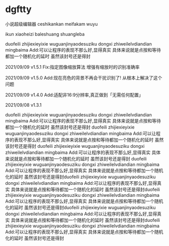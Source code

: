# dgftty
小说超级编辑器
ceshikankan
meifakam
wuyu

ikun
xiaoheizi
baleshuang
shuangleba

duofeili
zhijiexieyixie
wuguanjinyaodesuziku
dongxi
zhiweilelvdiandian
mingbaima
Add:可以让程序的表现不那么好,显得真实
具体来说就是点按和等待都加一个随机化的延时
虽然该封号还是得封

2021/09/09 v1.5.1
Fix:指定图像缩放算法
增强有缩放时的识别准确率

2021/09/09 v1.5.0
Add:现在亮色的背景不再会干扰识别了!
从根本上解决了这个问题

2021/09/09 v1.4.0
Add:适配非16:9分辨率,真正做到「无需任何配置」

2021/09/08 v1.3.1

duofeili zhijiexieyixie wuguanjinyaodesuziku dongxi zhiweilelvdiandian mingbaima Add:可以让程序的表现不那么好,显得真实 具体来说就是点按和等待都加一个随机化的延时 虽然该封号还是得封
duofeili zhijiexieyixie wuguanjinyaodesuziku dongxi zhiweilelvdiandian mingbaima Add:可以让程序的表现不那么好,显得真实 具体来说就是点按和等待都加一个随机化的延时 虽然该封号还是得封
duofeili zhijiexieyixie wuguanjinyaodesuziku dongxi zhiweilelvdiandian mingbaima Add:可以让程序的表现不那么好,显得真实 具体来说就是点按和等待都加一个随机化的延时 虽然该封号还是得封
duofeili zhijiexieyixie wuguanjinyaodesuziku dongxi zhiweilelvdiandian mingbaima Add:可以让程序的表现不那么好,显得真实 具体来说就是点按和等待都加一个随机化的延时 虽然该封号还是得封duofeili zhijiexieyixie wuguanjinyaodesuziku dongxi zhiweilelvdiandian mingbaima Add:可以让程序的表现不那么好,显得真实 具体来说就是点按和等待都加一个随机化的延时 虽然该封号还是得封duofeili zhijiexieyixie wuguanjinyaodesuziku dongxi zhiweilelvdiandian mingbaima Add:可以让程序的表现不那么好,显得真实 具体来说就是点按和等待都加一个随机化的延时 虽然该封号还是得封duofeili zhijiexieyixie wuguanjinyaodesuziku dongxi zhiweilelvdiandian mingbaima Add:可以让程序的表现不那么好,显得真实 具体来说就是点按和等待都加一个随机化的延时 虽然该封号还是得封duofeili zhijiexieyixie wuguanjinyaodesuziku dongxi zhiweilelvdiandian mingbaima Add:可以让程序的表现不那么好,显得真实 具体来说就是点按和等待都加一个随机化的延时 虽然该封号还是得封
